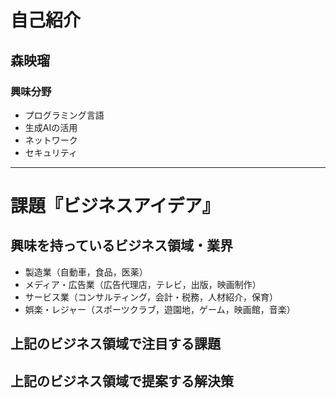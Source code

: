 # 自己紹介

## 森映瑠

### 興味分野

- プログラミング言語
- 生成AIの活用
- ネットワーク
- セキュリティ

* * *

# 課題『ビジネスアイデア』

## 興味を持っているビジネス領域・業界

- 製造業（自動車，食品，医薬）
- メディア・広告業（広告代理店，テレビ，出版，映画制作）
- サービス業（コンサルティング，会計・税務，人材紹介，保育）
- 娯楽・レジャー（スポーツクラブ，遊園地，ゲーム，映画館，音楽）

## 上記のビジネス領域で注目する課題

## 上記のビジネス領域で提案する解決策

